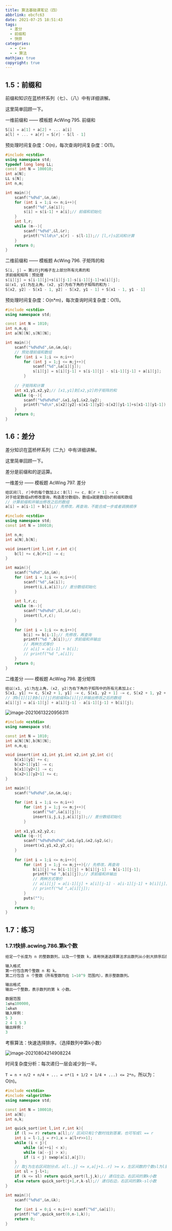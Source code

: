 ```yaml
---
title: 算法基础课笔记（四）
abbrlink: ebcfc63
date: 2021-07-25 18:51:43
tags:
  - 差分
  - 前缀和
  - 快排
categories:
  - - C++
  - - 算法
mathjax: true
copyright: true
---
```


## 1.5：前缀和

前缀和知识在蓝桥杯系列（七）、（八）中有详细讲解。

这里简单回顾一下。

一维前缀和 —— 模板题 AcWing 795. 前缀和

```C++
S[i] = a[1] + a[2] + ... a[i]
a[l] + ... + a[r] = S[r] - S[l - 1]
```

预处理时间复杂度：O(n)，每次查询时间复杂度：O(1)。

```C++
#include <cstdio>
using namespace std;
typedef long long LL;
const int N = 100010;
int a[N];
LL s[N];
int n,m;

int main(){
    scanf("%d%d",&n,&m);
    for (int i = 1;i <= n;i++){
        scanf("%d",&a[i]);
        s[i] = s[i-1] + a[i];// 前缀和初始化
    }
    int l,r;
    while (m--){
        scanf("%d%d",&l,&r);
        printf("%lld\n",s[r] - s[l-1]);// [l,r]s区间和计算
    }
    return 0;
}
```

二维前缀和 —— 模板题 AcWing 796. 子矩阵的和

```C++
S[i, j] = 第i行j列格子左上部分所有元素的和
求前缀和矩阵：预处理
s[i][j] = s[i-1][j]+s[i][j-1]-s[i-1][j-1]+a[i][j];
以(x1, y1)为左上角，(x2, y2)为右下角的子矩阵的和为：
S[x2, y2] - S[x1 - 1, y2] - S[x2, y1 - 1] + S[x1 - 1, y1 - 1]
```

预处理时间复杂度：O(n*m)，每次查询时间复杂度：O(1)。

```C++
#include <cstdio>
using namespace std;

const int N = 1010;
int n,m,q;
int a[N][N],s[N][N];

int main(){
    scanf("%d%d%d",&n,&m,&q);
    // 预处理前缀和数组
    for (int i = 1;i <= n;i++)
        for (int j = 1;j <= m;j++){
            scanf("%d",&a[i][j]);
            s[i][j] = s[i][j-1] + s[i-1][j] - s[i-1][j-1] + a[i][j];
        }
        
    // 子矩阵和计算
    int x1,y1,x2,y2;// [x1,y1]到[x2,y2]的子矩阵的和
    while (q--){
        scanf("%d%d%d%d",&x1,&y1,&x2,&y2);
        printf("%d\n",s[x2][y2]-s[x1-1][y2]-s[x2][y1-1]+s[x1-1][y1-1]);
    }
    return 0;
}
```

## 1.6：差分

差分知识在蓝桥杯系列（二九）中有详细讲解。

这里简单回顾一下。

差分是前缀和的逆运算。

一维差分 —— 模板题 AcWing 797. 差分

```C++
给区间[l, r]中的每个数加上c：B[l] += c, B[r + 1] -= c
对于给定数组a的修改查询，构造差分数组b，数组a就是数组b的前缀和数组
// 计算前缀和并输出修改之后的数组
a[i] = a[i-1] + b[i];// 先修改，再查询，不能合成一步或者调换顺序
```

```C++
#include <cstdio>
using namespace std;
const int N = 100010;

int n,m;
int a[N],b[N];

void insert(int l,int r,int c){
    b[l] += c,b[r+1] -= c;
}

int main(){
    scanf("%d%d",&n,&m);
    for (int i = 1;i <= n;i++){
        scanf("%d",&a[i]);
        insert(i,i,a[i]);// 差分数组初始化
    }
    
    int l,r,c;
    while (m--){
        scanf("%d%d%d",&l,&r,&c);
        insert(l,r,c);
    }
    
    for (int i = 1;i <= n;i++){
        b[i] += b[i-1];// 先修改，再查询
        printf("%d ",b[i]);// 求前缀和并输出
        // 两种方式等价
        // a[i] = a[i-1] + b[i];
        // printf("%d ",a[i]);
    }
    return 0;
}
```

二维差分 —— 模板题 AcWing 798. 差分矩阵

```C++
给以(x1, y1)为左上角，(x2, y2)为右下角的子矩阵中的所有元素加上c：
S[x1, y1] += c, S[x2 + 1, y1] -= c, S[x1, y2 + 1] -= c, S[x2 + 1, y2 + 1] += c
// 求b[1][1]到b[i][j]的前缀和a[i][j]并输出修改之后的数组
a[i][j] = a[i-1][j] + a[i][j-1] - a[i-1][j-1] + b[i][j];
```

![image-20210613220956311](算法基础课笔记（四）/image-20210613220956311.png)

```C++
#include <cstdio>
using namespace std;

const int N = 1010;
int a[N][N],b[N][N];
int n,m,q;

void insert(int x1,int y1,int x2,int y2,int c){
    b[x1][y1] += c;
    b[x2+1][y1] -= c;
    b[x1][y2+1] -= c;
    b[x2+1][y2+1] += c;
}

int main(){
    scanf("%d%d%d",&n,&m,&q);
    
    for (int i = 1;i <= n;i++)
        for (int j = 1;j <= m;j++){
            scanf("%d",&a[i][j]);
            insert(i,j,i,j,a[i][j]);// 差分数组初始化
        }
    
    int x1,y1,x2,y2,c;
    while (q--){
        scanf("%d%d%d%d%d",&x1,&y1,&x2,&y2,&c);
        insert(x1,y1,x2,y2,c);
    }
    
    for (int i = 1;i <= n;i++){
        for (int j = 1;j <= m;j++){// 先修改，再查询
            b[i][j] += b[i-1][j] + b[i][j-1] - b[i-1][j-1];
            printf("%d ",b[i][j]);// 求前缀和并输出
            // 两种方式等价
            // a[i][j] = a[i-1][j] + a[i][j-1] - a[i-1][j-1] + b[i][j];
            // printf("%d ",a[i][j]);
        }
        puts("");
    }
    return 0;
}
```

## 1.7：练习

### 1.7.1快排.acwing.786.第k个数

```C++
给定一个长度为 n 的整数数列，以及一个整数 k，请用快速选择算法求出数列从小到大排序后的第 k 个数。

输入格式
第一行包含两个整数 n 和 k。
第二行包含 n 个整数（所有整数均在 1∼10^9 范围内），表示整数数列。

输出格式
输出一个整数，表示数列的第 k 小数。

数据范围
1≤n≤100000,
1≤k≤n
输入样例：
5 3
2 4 1 5 3
输出样例：
3
```

考察算法：快速选择排序。（选择数列中第k小数）

![image-20210804214908224](算法基础课笔记（四）/image-20210804214908224.png)

时间复杂度分析：每次递归一层会减少到一半。

`T = n + n/2 + n/4 + ... = n*(1 + 1/2 + 1/4 + ...) <= 2*n`，所以为：O(n)。

```C++
#include <cstdio>
#include <algorithm>
using namespace std;

const int N = 100010;
int a[N];
int n,k;

int quick_sort(int l,int r,int k){
    if (l >= r) return a[l];// 区间只有1个数时找到答案，也可写成l == r
    int i = l-1,j = r+1,x = a[l+r>>1];
    while (i < j){
        while (a[++i] < x);
        while (a[--j] > x);
        if (i < j) swap(a[i],a[j]);
    }
    // 取j为左右区间划分点，a[l..j] <= x,a[j+1..r] >= x，左区间数的个数sl为l到j
    int sl = j-l+1;
    if (k <= sl) return quick_sort(l,j,k);// 递归左边，右区间的第k小数
    else return quick_sort(j+1,r,k-sl);// 递归右边，右区间的第k-sl小数
}

int main(){
    scanf("%d%d",&n,&k);
    
    for (int i = 0;i < n;i++) scanf("%d",&a[i]);
    printf("%d",quick_sort(0,n-1,k));
    return 0;
}
```


